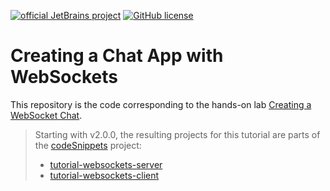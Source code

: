 [![official JetBrains project](https://jb.gg/badges/official.svg)](https://confluence.jetbrains.com/display/ALL/JetBrains+on+GitHub)
[![GitHub license](https://img.shields.io/badge/license-Apache%20License%202.0-blue.svg?style=flat)](https://www.apache.org/licenses/LICENSE-2.0)


# Creating a Chat App with WebSockets

This repository is the code corresponding to the hands-on lab [Creating a WebSocket Chat](https://ktor.io/docs/creating-web-socket-chat.html). 

> Starting with v2.0.0, the resulting projects for this tutorial are parts of the [codeSnippets](https://github.com/ktorio/ktor-documentation/tree/main/codeSnippets) project:
> - [tutorial-websockets-server](https://github.com/ktorio/ktor-documentation/tree/main/codeSnippets/snippets/tutorial-websockets-server)
> - [tutorial-websockets-client](https://github.com/ktorio/ktor-documentation/tree/main/codeSnippets/snippets/tutorial-websockets-client)